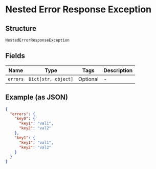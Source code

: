 
# Nested Error Response Exception

## Structure

`NestedErrorResponseException`

## Fields

| Name | Type | Tags | Description |
|  --- | --- | --- | --- |
| `errors` | `Dict[str, object]` | Optional | - |

## Example (as JSON)

```json
{
  "errors": {
    "key0": {
      "key1": "val1",
      "key2": "val2"
    },
    "key1": {
      "key1": "val1",
      "key2": "val2"
    }
  }
}
```


